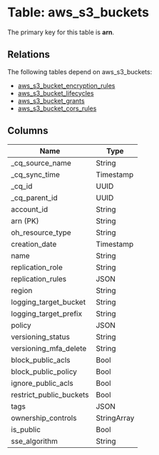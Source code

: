 # Table: aws_s3_buckets



The primary key for this table is **arn**.

## Relations

The following tables depend on aws_s3_buckets:
  - [aws_s3_bucket_encryption_rules](aws_s3_bucket_encryption_rules.md)
  - [aws_s3_bucket_lifecycles](aws_s3_bucket_lifecycles.md)
  - [aws_s3_bucket_grants](aws_s3_bucket_grants.md)
  - [aws_s3_bucket_cors_rules](aws_s3_bucket_cors_rules.md)

## Columns
| Name          | Type          |
| ------------- | ------------- |
|_cq_source_name|String|
|_cq_sync_time|Timestamp|
|_cq_id|UUID|
|_cq_parent_id|UUID|
|account_id|String|
|arn (PK)|String|
|oh_resource_type|String|
|creation_date|Timestamp|
|name|String|
|replication_role|String|
|replication_rules|JSON|
|region|String|
|logging_target_bucket|String|
|logging_target_prefix|String|
|policy|JSON|
|versioning_status|String|
|versioning_mfa_delete|String|
|block_public_acls|Bool|
|block_public_policy|Bool|
|ignore_public_acls|Bool|
|restrict_public_buckets|Bool|
|tags|JSON|
|ownership_controls|StringArray|
|is_public|Bool|
|sse_algorithm|String|